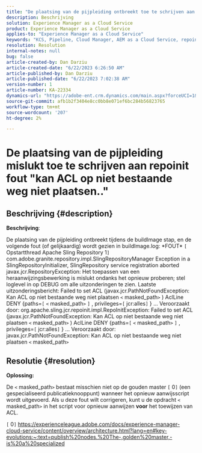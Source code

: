 ```yaml
---
title: "De plaatsing van de pijpleiding ontbreekt toe te schrijven aan repoinit fout \"kan ACL op niet bestaande weg niet plaatsen..\""
description: Beschrijving
solution: Experience Manager as a Cloud Service
product: Experience Manager as a Cloud Service
applies-to: "Experience Manager as a Cloud Service"
keywords: "KCS, Pipeline, Cloud Manager, AEM as a Cloud Service, repoinit"
resolution: Resolution
internal-notes: null
bug: false
article-created-by: Dan Darziu
article-created-date: "6/22/2023 6:26:50 AM"
article-published-by: Dan Darziu
article-published-date: "6/22/2023 7:02:38 AM"
version-number: 1
article-number: KA-22334
dynamics-url: "https://adobe-ent.crm.dynamics.com/main.aspx?forceUCI=1&pagetype=entityrecord&etn=knowledgearticle&id=d10e1cc3-c510-ee11-8f6d-6045bd006793"
source-git-commit: afb1b2f3404e8cc0bb8e071ef6bc284b56823765
workflow-type: tm+mt
source-wordcount: '207'
ht-degree: 2%

---
```


# De plaatsing van de pijpleiding mislukt toe te schrijven aan repoinit fout &quot;kan ACL op niet bestaande weg niet plaatsen..&quot;

## Beschrijving {#description}


<b>Beschrijving</b>:

De plaatsing van de pijpleiding ontbreekt tijdens de buildImage stap, en de volgende fout (of gelijkaardig) wordt gezien in buildImage.log: \*FOUT\* `[` Opstartthread Apache Sling Repository 1`]`  com.adobe.granite.repository.impl.SlingRepositoryManager Exception in a SlingRepositoryInitializer, SlingRepository service registration aborted javax.jcr.RepositoryException: Het toepassen van een heraanwijzingsbewerking is mislukt ondanks het opnieuw proberen; stel loglevel in op DEBUG om alle uitzonderingen te zien. Laatste uitzonderingsbericht: Failed to set ACL (javax.jcr.PathNotFoundException: Kan ACL op niet bestaande weg niet plaatsen `<` masked_path`>` ) AclLine DENY {paths=`[` `<` masked_path`>` `]` , privileges=`[` jcr:alles`]` } ... Veroorzaakt door: org.apache.sling.jcr.repoinit.impl.RepoInitException: Failed to set ACL (javax.jcr.PathNotFoundException: Kan ACL op niet bestaande weg niet plaatsen `<` masked_path`>` ) AclLine DENY {paths=`[` `<` masked_path`>` `]` , privileges=`[` jcr:alles`]` } ... Veroorzaakt door: javax.jcr.PathNotFoundException: Kan ACL op niet bestaande weg niet plaatsen `<` masked_path`>`


## Resolutie {#resolution}


<b>Oplossing:</b>

De `<` masked_path`>`  bestaat misschien niet op de gouden master `[` 0`]`  (een gespecialiseerd publicatieknooppunt) wanneer het opnieuw aanwijsscript wordt uitgevoerd.
Als u deze fout wilt corrigeren, kunt u de opdracht `<` masked_path`>`  in het script voor opnieuw aanwijzen <b>voor</b> het toewijzen van ACL.

`[` 0`]`  https://experienceleague.adobe.com/docs/experience-manager-cloud-service/content/overview/architecture.html?lang=en#key-evolutions:~:text=publish%20nodes.%20The-,golden%20master,-is%20a%20specialized

